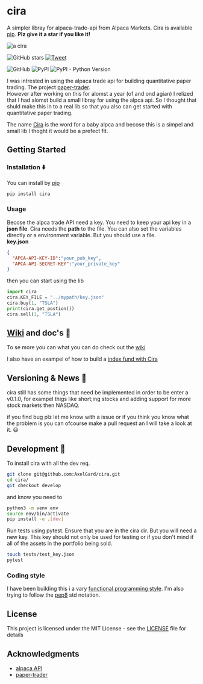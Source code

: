 # cira
A simpler libray for alpaca-trade-api from Alpaca Markets.
Cira is available [pip](https://pypi.org/project/cira/). **Plz give it a star if you like it!**

![a cira](https://external-content.duckduckgo.com/iu/?u=http%3A%2F%2Fwww.allthingsclipart.com%2F03%2Falpaca.001.jpg&f=1&nofb=1)

![GitHub stars](https://img.shields.io/github/stars/AxelGard/Cira?style=social)
[![Tweet](https://img.shields.io/twitter/url/http/shields.io.svg?style=social)](https://twitter.com/Axel_Gard)

![GitHub](https://img.shields.io/github/license/AxelGard/cira?style=plastic)
![PyPI](https://img.shields.io/pypi/v/cira)
![PyPI - Python Version](https://img.shields.io/pypi/pyversions/cira)

I was intrested in using the alpaca trade api for building quantitative paper trading.
The project [paper-trader](https://github.com/AxelGard/paper-trader).<br>
However after working on this for alomst a year (of and ond agian) I relized that I had alomst build a small libray for using the alpca api.
So I thought that shuld make this in to a real lib so that you also can get started with quantitative paper trading.

The name [Cira](https://en.wikipedia.org/wiki/Cria) is the word for a baby alpca and becose this is a simpel and small lib I thoght it would be a prefect fit.


## Getting Started

### Installation :arrow_down:
You can install by [pip](https://pypi.org/project/cira/)
```bash
pip install cira
```

### Usage
Becose the alpca trade API need a key.
You need to keep your api key in a **json file**. Cira needs the **path** to the file.
You can also set the variables directly or a environment variable. But you should use a file. <br>
**key.json**
```json
{
  "APCA-API-KEY-ID":"your_pub_key",
  "APCA-API-SECRET-KEY":"your_private_key"
}
```
then you can start using the lib
```python
import cira
cira.KEY_FILE = "../mypath/key.json"
cira.buy(1, "TSLA")
print(cira.get_postion())
cira.sell(1, "TSLA")

```

## [Wiki](https://github.com/AxelGard/cira/wiki) and doc's :closed_book:

To se more you can what you can do check out the [wiki](https://github.com/AxelGard/cira/wiki)

I also have an exampel of how to build a [index fund with Cira](https://axelgard.github.io/blog/cira/2020/08/20/cira-index-fund.html)

## Versioning & News :newspaper:

cira still has some things that need be implemented in order to be enter a v0.1.0, for exampel thigs like short;ing stocks and adding support for more stock markets then NASDAQ. 

if you find bug plz let me know with a issue or if you think you know what the problem is you can ofcourse make a pull request an I will take a look at it. :smiley:

## Development :wrench:
To install cira with all the dev req.
```bash
git clone git@github.com:AxelGard/cira.git
cd cira/
git checkout develop
```
and know you need to  
```bash
python3 -m venv env
source env/bin/activate
pip install -e .[dev]
```
Run tests using pytest. Ensure that you are in the cira dir.
But you will need a new key. This key should not only be used for testing or if you don't mind if all of the assets in the portfolio being sold.   
```bash
touch tests/test_key.json
pytest
```


### Coding style
I have been building this i a vary [functional programming style](https://en.wikipedia.org/wiki/Functional_programming). I'm also trying to follow the [pep8](https://pep8.org/) std notation.

## License
This project is licensed under the MIT License - see the [LICENSE](LICENSE.txt) file for details


## Acknowledgments

* [alpaca API](https://alpaca.markets/)
* [paper-trader](https://github.com/AxelGard/paper-trader)

